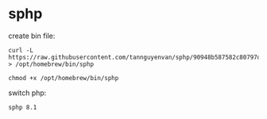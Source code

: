 # sphp

create bin file:
```
curl -L https://raw.githubusercontent.com/tannguyenvan/sphp/90948b587582c80797d24aae19e34ed3976a700d/sphp.sh > /opt/homebrew/bin/sphp

chmod +x /opt/homebrew/bin/sphp
```

switch php:
```
sphp 8.1
```
